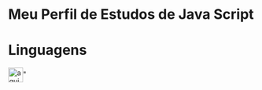 

<!--
**Dezidero/Dezidero** is a ✨ _special_ ✨ repository because its `README.md` (this file) appears on your GitHub profile.

Here are some ideas to get you started:

- 🔭 I’m currently working on ...
- 🌱 I’m currently learning ...
- 👯 I’m looking to collaborate on ...
- 🤔 I’m looking for help with ...
- 💬 Ask me about ...
- 📫 How to reach me: ...
- 😄 Pronouns: ...
- ⚡ Fun fact: ...
-->

<h1>
  Meu Perfil de Estudos de <strong> Java Script </strong>
</h1>

<div style:="display: inline_block">
 <h1> Linguagens </h1>
  <img align="center" alt="aqui tem um código de JS" height="30" widht="40"
  src="https://cdn.jsdelivr.net/gh/devicons/devicon/icons/javascript/javascript-original.svg" />"     
  
  
</div> 
  
